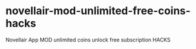# novellair-mod-unlimited-free-coins-hacks
Novellair App MOD unlimited coins unlock free subscription HACKS
